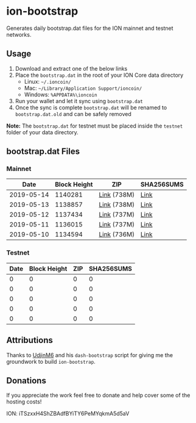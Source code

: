 # ion-bootstrap

Generates daily bootstrap.dat files for the ION mainnet and testnet networks.

## Usage

1. Download and extract one of the below links
2. Place the `bootstrap.dat` in the root of your ION Core data directory
    - Linux: `~/.ioncoin/`
    - Mac: `~/Library/Application Support/ioncoin/`
    - Windows: `%APPDATA%\ioncoin`
3. Run your wallet and let it sync using `bootstrap.dat`
4. Once the sync is complete `bootstrap.dat` will be renamed to `bootstrap.dat.old` and can be safely removed

**Note:** The `bootstrap.dat` for testnet must be placed inside the `testnet` folder of your data directory.

## bootstrap.dat Files

### Mainnet

|    Date    | Block Height | ZIP | SHA256SUMS |
| ---------- | ------------ | --- | ---------- |
| 2019-05-14 | 1140281 | [Link](https://s3-ap-southeast-2.amazonaws.com/ion-bootstrap/mainnet/2019-05-14/bootstrap.dat.zip) (738M) | [Link](https://s3-ap-southeast-2.amazonaws.com/ion-bootstrap/mainnet/2019-05-14/SHA256SUMS) |
| 2019-05-13 | 1138857 | [Link](https://s3-ap-southeast-2.amazonaws.com/ion-bootstrap/mainnet/2019-05-13/bootstrap.dat.zip) (738M) | [Link](https://s3-ap-southeast-2.amazonaws.com/ion-bootstrap/mainnet/2019-05-13/SHA256SUMS) |
| 2019-05-12 | 1137434 | [Link](https://s3-ap-southeast-2.amazonaws.com/ion-bootstrap/mainnet/2019-05-12/bootstrap.dat.zip) (737M) | [Link](https://s3-ap-southeast-2.amazonaws.com/ion-bootstrap/mainnet/2019-05-12/SHA256SUMS) |
| 2019-05-11 | 1136015 | [Link](https://s3-ap-southeast-2.amazonaws.com/ion-bootstrap/mainnet/2019-05-11/bootstrap.dat.zip) (737M) | [Link](https://s3-ap-southeast-2.amazonaws.com/ion-bootstrap/mainnet/2019-05-11/SHA256SUMS) |
| 2019-05-10 | 1134594 | [Link](https://s3-ap-southeast-2.amazonaws.com/ion-bootstrap/mainnet/2019-05-10/bootstrap.dat.zip) (736M) | [Link](https://s3-ap-southeast-2.amazonaws.com/ion-bootstrap/mainnet/2019-05-10/SHA256SUMS) |

### Testnet

|    Date    | Block Height | ZIP | SHA256SUMS |
| ---------- | ------------ | --- | ---------- |
| 0 | 0 | 0 | 0 |
| 0 | 0 | 0 | 0 |
| 0 | 0 | 0 | 0 |
| 0 | 0 | 0 | 0 |
| 0 | 0 | 0 | 0 |

## Attributions

Thanks to [UdjinM6](https://github.com/UdjinM6) and his `dash-bootstrap` script
for giving me the groundwork to build `ion-bootstrap`.

## Donations

If you appreciate the work feel free to donate and help cover some of the
hosting costs!

ION: iTSzxxH4ShZBAdfBYiTY6PeMYqkmA5d5aV
